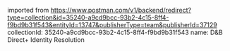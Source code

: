 imported from https://www.postman.com/v1/backend/redirect?type=collection&id=35240-a9cd9bcc-93b2-4c15-8ff4-f9bd9b31f543&entityId=13747&publisherType=team&publisherId=37129
collectionId: 35240-a9cd9bcc-93b2-4c15-8ff4-f9bd9b31f543
name: D&B Direct+ Identity Resolution